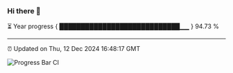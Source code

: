 ### Hi there 👋

⏳ Year progress { ████████████████████████████▁▁ } 94.73 %

---

⏰ Updated on Thu, 12 Dec 2024 16:48:17 GMT

![Progress Bar CI](https://github.com/IshwaranRudhara/GIT-ACTION/workflows/Progress%20Bar%20CI/badge.svg)
